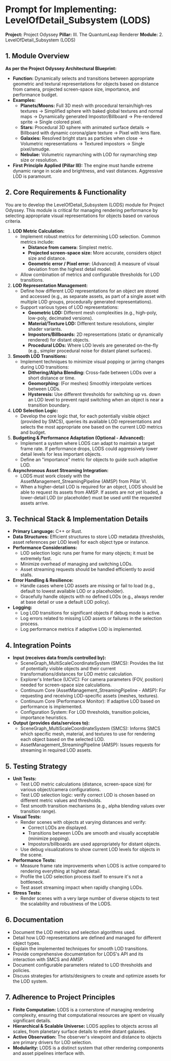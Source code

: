 ﻿# Prompt for Implementing: LevelOfDetail_Subsystem (LODS)

**Project:** Project Odyssey
**Pillar:** III. The QuantumLeap Renderer
**Module:** 2. LevelOfDetail_Subsystem (LODS)

## 1. Module Overview

**As per the Project Odyssey Architectural Blueprint:**

* **Function:** Dynamically selects and transitions between appropriate geometric and textural representations for objects based on distance from camera, projected screen-space size, importance, and performance budget.
* **Examples:**
    * **Planets/Moons:** Full 3D mesh with procedural terrain/high-res textures -> Simplified sphere with baked global textures and normal maps -> Dynamically generated Impostor/Billboard -> Pre-rendered sprite -> Single colored pixel.
    * **Stars:** Procedural 3D sphere with animated surface details -> Billboard with dynamic corona/glare texture -> Pixel with lens flare.
    * **Galaxies:** Resolved bright stars as particles when close -> Volumetric representations -> Textured impostors -> Single pixel/smudge.
    * **Nebulae:** Volumetric raymarching with LOD for raymarching step size or resolution.
* **First Principle Applied (Pillar III):** The engine must handle extreme dynamic range in scale and brightness, and vast distances. Aggressive LOD is paramount.

## 2. Core Requirements & Functionality

You are to develop the LevelOfDetail_Subsystem (LODS) module for Project Odyssey. This module is critical for managing rendering performance by selecting appropriate visual representations for objects based on various criteria.

1.  **LOD Metric Calculation:**
    * Implement robust metrics for determining LOD selection. Common metrics include:
        * **Distance from camera:** Simplest metric.
        * **Projected screen-space size:** More accurate, considers object size and distance.
        * **Geometric error / Pixel error:** (Advanced) A measure of visual deviation from the highest detail model.
    * Allow combination of metrics and configurable thresholds for LOD transitions.
2.  **LOD Representation Management:**
    * Define how different LOD representations for an object are stored and accessed (e.g., as separate assets, as part of a single asset with multiple LOD groups, procedurally generated representations).
    * Support various types of LOD representations:
        * **Geometric LOD:** Different mesh complexities (e.g., high-poly, low-poly, decimated versions).
        * **Material/Texture LOD:** Different texture resolutions, simpler shader variants.
        * **Impostors/Billboards:** 2D representations (static or dynamically rendered) for distant objects.
        * **Procedural LODs:** Where LOD levels are generated on-the-fly (e.g., simpler procedural noise for distant planet surfaces).
3.  **Smooth LOD Transitions:**
    * Implement techniques to minimize visual popping or jarring changes during LOD transitions:
        * **Dithering/Alpha Blending:** Cross-fade between LODs over a short distance or time.
        * **Geomorphing:** (For meshes) Smoothly interpolate vertices between LODs.
        * **Hysteresis:** Use different thresholds for switching up vs. down an LOD level to prevent rapid switching when an object is near a transition boundary.
4.  **LOD Selection Logic:**
    * Develop the core logic that, for each potentially visible object (provided by SMCS), queries its available LOD representations and selects the most appropriate one based on the current LOD metrics and budget.
5.  **Budgeting & Performance Adaptation (Optional - Advanced):**
    * Implement a system where LODS can adapt to maintain a target frame rate. If performance drops, LODS could aggressively lower detail levels for less important objects.
    * Define an "importance" metric for objects to guide such adaptive LOD.
6.  **Asynchronous Asset Streaming Integration:**
    * LODS must work closely with the AssetManagement_StreamingPipeline (AMSP) from Pillar VI.
    * When a higher-detail LOD is required for an object, LODS should be able to request its assets from AMSP. If assets are not yet loaded, a lower-detail LOD (or placeholder) must be used until the requested assets arrive.

## 3. Technical Stack & Implementation Details

* **Primary Language:** C++ or Rust.
* **Data Structures:** Efficient structures to store LOD metadata (thresholds, asset references per LOD level) for each object type or instance.
* **Performance Considerations:**
    * LOD selection logic runs per frame for many objects; it must be extremely fast.
    * Minimize overhead of managing and switching LODs.
    * Asset streaming requests should be handled efficiently to avoid stalls.
* **Error Handling & Resilience:**
    * Handle cases where LOD assets are missing or fail to load (e.g., default to lowest available LOD or a placeholder).
    * Gracefully handle objects with no defined LODs (e.g., always render at base detail or use a default LOD policy).
* **Logging:**
    * Log LOD transitions for significant objects if debug mode is active.
    * Log errors related to missing LOD assets or failures in the selection process.
    * Log performance metrics if adaptive LOD is implemented.

## 4. Integration Points

* **Input (receives data from/is controlled by):**
    * SceneGraph_MultiScaleCoordinateSystem (SMCS): Provides the list of potentially visible objects and their current transformations/distances for LOD metric calculation.
    * Explorer's Interface (UCVC): For camera parameters (FOV, position) needed for screen-space size calculations.
    * Continuum Core (AssetManagement_StreamingPipeline - AMSP): For requesting and receiving LOD-specific assets (meshes, textures).
    * Continuum Core (Performance Monitor): If adaptive LOD based on performance is implemented.
    * Configuration System: For LOD thresholds, transition policies, importance heuristics.
* **Output (provides data/services to):**
    * SceneGraph_MultiScaleCoordinateSystem (SMCS): Informs SMCS which specific mesh, material, and textures to use for rendering each object based on the selected LOD.
    * AssetManagement_StreamingPipeline (AMSP): Issues requests for streaming in required LOD assets.

## 5. Testing Strategy

* **Unit Tests:**
    * Test LOD metric calculations (distance, screen-space size) for various object/camera configurations.
    * Test LOD selection logic: verify correct LOD is chosen based on different metric values and thresholds.
    * Test smooth transition mechanisms (e.g., alpha blending values over transition range).
* **Visual Tests:**
    * Render scenes with objects at varying distances and verify:
        * Correct LODs are displayed.
        * Transitions between LODs are smooth and visually acceptable (minimize popping).
        * Impostors/billboards are used appropriately for distant objects.
    * Use debug visualizations to show current LOD levels for objects in the scene.
* **Performance Tests:**
    * Measure frame rate improvements when LODS is active compared to rendering everything at highest detail.
    * Profile the LOD selection process itself to ensure it's not a bottleneck.
    * Test asset streaming impact when rapidly changing LODs.
* **Stress Tests:**
    * Render scenes with a very large number of diverse objects to test the scalability and robustness of the LODS.

## 6. Documentation

* Document the LOD metrics and selection algorithms used.
* Detail how LOD representations are defined and managed for different object types.
* Explain the implemented techniques for smooth LOD transitions.
* Provide comprehensive documentation for LODS's API and its interaction with SMCS and AMSP.
* Document configurable parameters related to LOD thresholds and policies.
* Discuss strategies for artists/designers to create and optimize assets for the LOD system.

## 7. Adherence to Project Principles

* **Finite Computation:** LODS is a cornerstone of managing rendering complexity, ensuring that computational resources are spent on visually significant details.
* **Hierarchical & Scalable Universe:** LODS applies to objects across all scales, from planetary surface details to entire distant galaxies.
* **Active Observation:** The observer's viewpoint and distance to objects are primary drivers for LOD selection.
* **Modularity:** LODS is a distinct system that other rendering components and asset pipelines interface with.
